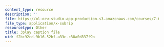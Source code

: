 ```yaml
---
content_type: resource
description: ''
file: https://ol-ocw-studio-app-production.s3.amazonaws.com/courses/7-012-introduction-to-biology-fall-2004/f2bc92cd9b1652bfa33cc38a0d837f9b_T5d5PvPjUlU.vtt
file_type: application/x-subrip
resourcetype: Other
title: 3play caption file
uid: f2bc92cd-9b16-52bf-a33c-c38a0d837f9b
---
```

